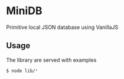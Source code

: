 # MiniDB
Primitive local JSON database using VanillaJS

## Usage
The library are served with examples
```bash
$ node lib/*
```